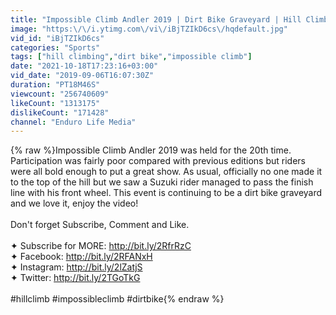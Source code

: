 ```yaml
---
title: "Impossible Climb Andler 2019 | Dirt Bike Graveyard | Hill Climb"
image: "https:\/\/i.ytimg.com\/vi\/iBjTZIkD6cs\/hqdefault.jpg"
vid_id: "iBjTZIkD6cs"
categories: "Sports"
tags: ["hill climbing","dirt bike","impossible climb"]
date: "2021-10-18T17:23:16+03:00"
vid_date: "2019-09-06T16:07:30Z"
duration: "PT18M46S"
viewcount: "256740609"
likeCount: "1313175"
dislikeCount: "171428"
channel: "Enduro Life Media"
---
```

{% raw %}Impossible Climb Andler 2019 was held for the 20th time. Participation was fairly poor compared with previous editions but riders were all bold enough to put a great show. As usual, officially no one made it to the top of the hill but we saw a Suzuki rider managed to pass the finish line with his front wheel. This event is continuing to be a dirt bike graveyard and we love it, enjoy the video!<br /><br />Don't forget Subscribe, Comment and Like.<br /><br />✦ Subscribe for MORE:  <a rel="nofollow" target="blank" href="http://bit.ly/2RfrRzC">http://bit.ly/2RfrRzC</a><br />✦ Facebook: <a rel="nofollow" target="blank" href="http://bit.ly/2RFANxH">http://bit.ly/2RFANxH</a><br />✦ Instagram: <a rel="nofollow" target="blank" href="http://bit.ly/2lZatjS">http://bit.ly/2lZatjS</a><br />✦ Twitter: <a rel="nofollow" target="blank" href="http://bit.ly/2TGoTkG">http://bit.ly/2TGoTkG</a><br /><br />#hillclimb #impossibleclimb #dirtbike{% endraw %}
